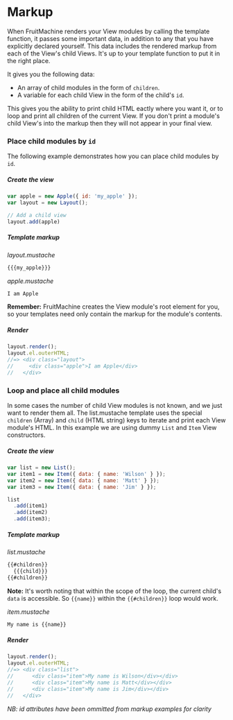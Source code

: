 # Markup

When FruitMachine renders your View modules by calling the template function, it passes some important data, in addition to any that you have explicitly declared yourself. This data includes the rendered markup from each of the View's child Views.  It's up to your template function to put it in the right place.

It gives you the following data:

- An array of child modules in the form of `children`.
- A variable for each child View in the form of the child's `id`.

This gives you the ability to print child HTML eactly where you want it, or to loop and print all children of the current View. If you don't print a module's child View's into the markup then they will not appear in your final view.

### Place child modules by `id`

The following example demonstrates how you can place child modules by `id`.

##### Create the view

```js
var apple = new Apple({ id: 'my_apple' });
var layout = new Layout();

// Add a child view
layout.add(apple)
```

##### Template markup

*layout.mustache*

```html
{{{my_apple}}}
```

*apple.mustache*

```html
I am Apple
```

**Remember:** FruitMachine creates the View module's root element for you, so your templates need only contain the markup for the module's contents.

##### Render

```js
layout.render();
layout.el.outerHTML;
//=> <div class="layout">
//     <div class="apple">I am Apple</div>
//   </div>
```

### Loop and place all child modules

In some cases the number of child View modules is not known, and we just want to render them all. The list.mustache template uses the special `children` (Array) and `child` (HTML string) keys to iterate and print each View module's HTML. In this example we are using dummy `List`  and `Item` View constructors.

##### Create the view

```js
var list = new List();
var item1 = new Item({ data: { name: 'Wilson' } });
var item2 = new Item({ data: { name: 'Matt' } });
var item3 = new Item({ data: { name: 'Jim' } });

list
  .add(item1)
  .add(item2)
  .add(item3);
```

##### Template markup

*list.mustache*

```html
{{#children}}
  {{{child}}}
{{#children}}
```

**Note:** It's worth noting that within the scope of the loop, the current child's `data` is accessible. So `{{name}}`  within the `{{#children}}` loop would work.

*item.mustache*

```html
My name is {{name}}
```

##### Render

```js
layout.render();
layout.el.outerHTML;
//=> <div class="list">
//      <div class="item">My name is Wilson</div></div>
//      <div class="item">My name is Matt</div></div>
//      <div class="item">My name is Jim</div></div>
//   </div>
```

*NB: id attributes have been ommitted from markup examples for clarity*

